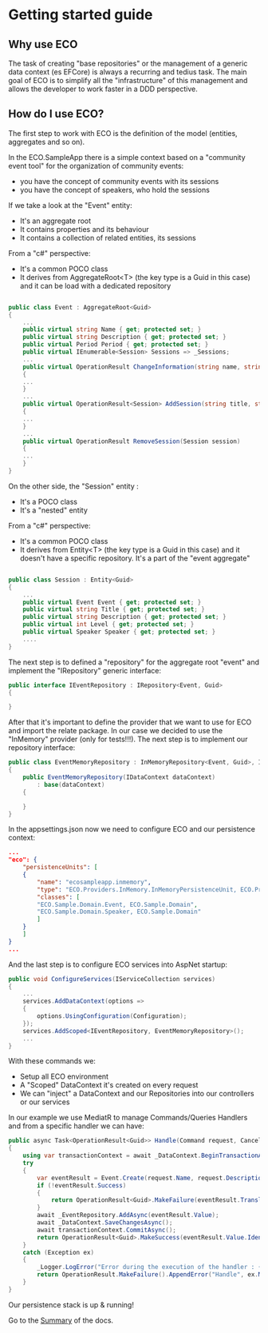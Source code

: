 # Getting started guide

## Why use ECO

The task of creating "base repositories" or the management of a generic data context (es EFCore) is always a recurring and tedius task.
The main goal of ECO is to simplify all the "infrastructure" of this management and allows the developer to work faster in a DDD perspective.

## How do I use ECO?

The first step to work with ECO is the definition of the model (entities, aggregates and so on).

In the ECO.SampleApp there is a simple context based on a "community event tool" for the organization of community events:

- you have the concept of community events with its sessions
- you have the concept of speakers, who hold the sessions

If we take a look at the "Event" entity:

- It's an aggregate root
- It contains properties and its behaviour
- It contains a collection of related entities, its sessions

From a "c#" perspective:

- It's a common POCO class
- It derives from AggregateRoot\<T\> (the key type is a Guid in this case) and it can be load with a dedicated repository

~~~ c#

public class Event : AggregateRoot<Guid>
{
    ...
    public virtual string Name { get; protected set; }
    public virtual string Description { get; protected set; }
    public virtual Period Period { get; protected set; }
    public virtual IEnumerable<Session> Sessions => _Sessions;
    ...
    public virtual OperationResult ChangeInformation(string name, string description, Period period)
    {
    ...
    }
    ...
    public virtual OperationResult<Session> AddSession(string title, string description, int level, Speaker speaker)
    {
    ...
    }
    ...
    public virtual OperationResult RemoveSession(Session session)
    {
    ...
    }
}

~~~

On the other side, the "Session" entity :

- It's a POCO class
- It's a "nested" entity

From a "c#" perspective:

- It's a common POCO class
- It derives from Entity\<T\> (the key type is a Guid in this case) and it doesn't have a specific repository. It's a part of the "event aggregate"

~~~ c#

public class Session : Entity<Guid>
{
    ...
    public virtual Event Event { get; protected set; }
    public virtual string Title { get; protected set; }
    public virtual string Description { get; protected set; }
    public virtual int Level { get; protected set; }
    public virtual Speaker Speaker { get; protected set; }
    ....
}

~~~

The next step is to defined a "repository" for the aggregate root "event" and implement the "IRepository" generic interface:

~~~ c#
public interface IEventRepository : IRepository<Event, Guid>
{

}
~~~

After that it's important to define the provider that we want to use for ECO and import the relate package. In our case we decided to use the "InMemory" provider (only for tests!!!). The next step is to implement our repository interface:

~~~ c#
public class EventMemoryRepository : InMemoryRepository<Event, Guid>, IEventRepository
{
    public EventMemoryRepository(IDataContext dataContext)
        : base(dataContext)
    {

    }
}
~~~

In the appsettings.json now we need to configure ECO and our persistence context:

~~~ json
...
"eco": {
    "persistenceUnits": [
    {
        "name": "ecosampleapp.inmemory",
        "type": "ECO.Providers.InMemory.InMemoryPersistenceUnit, ECO.Providers.InMemory",
        "classes": [
        "ECO.Sample.Domain.Event, ECO.Sample.Domain",
        "ECO.Sample.Domain.Speaker, ECO.Sample.Domain"
        ]
    }
    ]
}
...
~~~

And the last step is to configure ECO services into AspNet startup:

~~~ c#
public void ConfigureServices(IServiceCollection services)
{
    ...
    services.AddDataContext(options =>
    {
        options.UsingConfiguration(Configuration);
    });
    services.AddScoped<IEventRepository, EventMemoryRepository>();
    ...
}
~~~

With these commands we:

- Setup all ECO environment
- A "Scoped" DataContext it's created on every request
- We can "inject" a DataContext and our Repositories into our controllers or our services

In our example we use MediatR to manage Commands/Queries Handlers and from a specific handler we can have:

~~~ c#
public async Task<OperationResult<Guid>> Handle(Command request, CancellationToken cancellationToken)
{
    using var transactionContext = await _DataContext.BeginTransactionAsync();
    try
    {
        var eventResult = Event.Create(request.Name, request.Description, new Period(request.StartDate, request.EndDate));
        if (!eventResult.Success)
        {
            return OperationResult<Guid>.MakeFailure(eventResult.TranslateContext("Period.StartDate", "StartDate").TranslateContext("Period.EndDate", "EndDate").Errors);
        }
        await _EventRepository.AddAsync(eventResult.Value);
        await _DataContext.SaveChangesAsync();
        await transactionContext.CommitAsync();
        return OperationResult<Guid>.MakeSuccess(eventResult.Value.Identity);                    
    }
    catch (Exception ex)
    {
        _Logger.LogError("Error during the execution of the handler : {0}", ex);
        return OperationResult.MakeFailure().AppendError("Handle", ex.Message);
    }
}
~~~

Our persistence stack is up & running!

Go to the [Summary](https://github.com/dogcane/ECO/blob/master/docs/Summary.md) of the docs.
